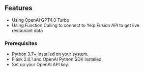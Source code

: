 ## Features

- Using OpenAI GPT4.0 Turbo
- Using Function Calling to connect to Yelp Fusion API to get live restaurant data


### Prerequisites

- Python 3.7+ installed on your system.
- Flask 2.0.1 and OpenAI Python SDK installed.
- Set up your OpenAI API key.



